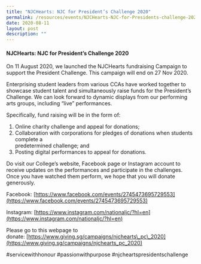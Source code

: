```yaml
---
title: "NJCHearts: NJC for President’s Challenge 2020"
permalink: /resources/events/NJCHearts-NJC-for-Presidents-challenge-2020/
date: 2020-08-11
layout: post
description: ""
---
```

#### NJCHearts: NJC for President’s Challenge 2020

On 11 August 2020, we launched the NJCHearts fundraising Campaign to support the President Challenge. This campaign will end on 27 Nov 2020.

Enterprising student leaders from various CCAs have worked together to showcase student talent and simultaneously raise funds for the President’s Challenge. We can look forward to dynamic displays from our performing arts groups, including “live” performances.

Specifically, fund raising will be in the form of:  
1) Online charity challenge and appeal for donations;  
2) Collaboration with corporations for pledges of donations when students complete a  
predetermined challenge; and  
3) Posting digital performances to appeal for donations.

Do visit our College’s website, Facebook page or Instagram account to receive updates on the performances and participate in the challenges. Once you have watched them perform, we hope that you will donate generously.

Facebook: [https://www.facebook.com/events/2745473695729553](https://www.facebook.com/events/2745473695729553)

Instagram: [https://www.instagram.com/nationaljc/?hl=en](https://www.instagram.com/nationaljc/?hl=en)

Please go to this webpage to donate: [https://www.giving.sg/campaigns/njchearts\_pc\_2020](https://www.giving.sg/campaigns/njchearts_pc_2020)

#servicewithhonour #passionwithpurpose #njcheartspresidentschallenge